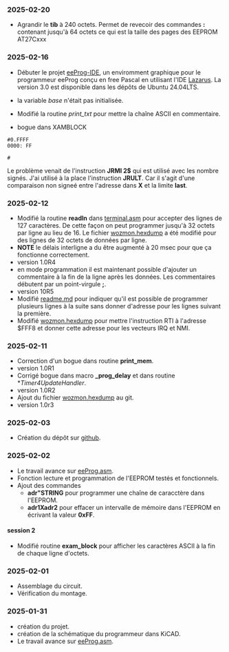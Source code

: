 ### 2025-02-20

* Agrandir le **tib** à 240 octets. Permet de revecoir des commandes **:** contenant jusqu'à 64 octets ce qui est la taille des pages des EEPROM  AT27Cxxx

### 2025-02-16
* Débuter le projet [eeProg-IDE](eeProg-IDE/eeProg_IDE.lpr), un enviromment graphique pour le programmeur eeProg conçu en free  Pascal en utilisant l'IDE [Lazarus](https://www.lazarus-ide.org/). La version 3.0 est disponible dans les dépôts de Ubuntu 24.04LTS.

* la variable *base* n'était pas initialisée.
* Modifié la routine *print_txt* pour mettre la chaîne ASCII en commentaire. 
* bogue dans XAMBLOCK
```
#0.FFFF
0000: FF    

#
```
Le problème venait de l'instruction **JRMI 2$** qui est utilisé avec les nombre signés. J'ai utilisé à la place l'instruction **JRULT**. Car il s'agit d'une comparaison non signeé entre l'adresse dans **X** et la limite **last**.

### 2025-02-12
* Modifié la routine **readln** dans [terminal.asm](terminal.asm) pour accepter des lignes de 127 caractères. De cette façon on peut programmer jusqu'à 32 octets par ligne au lieu de 16. Le fichier [wozmon.hexdump](wozmon.hexdump) a été modifié pour des lignes de 32 octets de données par ligne.
* **NOTE** le délais interligne a du être augmenté à 20 msec pour que ça fonctionne correctement.
* version 1.0R4
* en mode programmation il est maintenant possible d'ajouter un commentaire à la fin de la ligne après les données. Les commentaires débutent par un point-virgule **;**.
* version 10R5
* Modifié [readme.md](readme.md) pour indiquer qu'il est possible de programmer plusieurs lignes à la suite sans donner d'adresse pour les lignes suivant la première.
* Modifié [wozmon.hexdump](wozmon.hexdump) pour mettre l'instruction RTI à l'adresse $FFF8 et donner cette adresse pour les vecteurs IRQ et NMI.

### 2025-02-11 
* Correction d'un bogue dans routine **print_mem**. 
* version 1.0R1
* Corrigé bogue dans macro **_prog_delay** et dans routine **Timer4UpdateHandler*. 
* version 1.0R2 
* Ajout du fichier [wozmon.hexdump](wozmon.hexdump) au git.
* version 1.0r3

### 2025-02-03
* Création du dépôt sur [github](https://github.com/Picatout/eeprom-programmer).

### 2025-02-02
* Le travail avance sur [eeProg.asm](eeProg.asm).
* Fonction lecture et programmation de l'EEPROM testés et fonctionnels.
* Ajout des commandes 
    * __adr"STRING__  pour programmer une chaîne de caracctère dans l'EEPROM.
    * __adr1Xadr2__  pour effacer un intervalle de mémoire dans l'EEPROM en écrivant la valeur __0xFF__.
#### session 2
* Modifié routine **exam_block** pour afficher les caractères ASCII à la fin de chaque ligne d'octets.

### 2025-02-01
* Assemblage du circuit. 
* Vérification du montage.

### 2025-01-31
* création du projet.
* création de la schématique du programmeur dans KiCAD.
* Le travail avance sur [eeProg.asm](eeProg.asm).